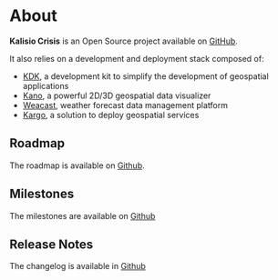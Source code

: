 # About

**Kalisio Crisis** is an Open Source project available on [GitHub](https://github.com/kalisio/crisis).

It also relies on a development and deployment stack composed of:
* [KDK](https://kalisio.github.io/kdk/), a development kit to simplify the development of geospatial applications
* [Kano](https://kalisio.github.io/kano/), a powerful 2D/3D geospatial data visualizer
* [Weacast](https://weacast.github.io/weacast-docs/), weather forecast data management platform
* [Kargo](https://kalisio.github.io/kargo/), a solution to deploy geospatial services

## Roadmap

The roadmap is available on [Github](https://github.com/kalisio/crisis/projects/1).

## Milestones

The milestones are available on [Github](https://github.com/kalisio/crisis/milestones)

## Release Notes

The changelog is available in [Github](https://github.com/kalisio/crisis/blob/master/CHANGELOG.md)
